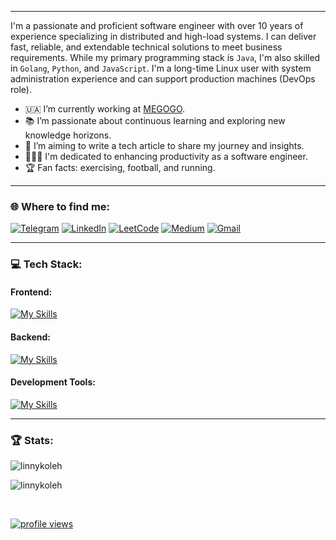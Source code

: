 <!-- [![SWUbanner](https://raw.githubusercontent.com/vshymanskyy/StandWithUkraine/main/banner-personal-page.svg)](https://vshymanskyy.github.io/StandWithUkraine) -->

<div align="left">

<!-- ![alt text](cyberpunk-style-wallpapers.jpg)  -->

---

I'm a passionate and proficient software engineer with over 10 years of experience specializing in distributed and high-load systems. I can deliver fast, reliable, and extendable technical solutions to meet business requirements. While my primary programming stack is `Java`, I'm also skilled in `Golang`, `Python`, and `JavaScript`. I'm a long-time Linux user with system administration experience and can support production machines (DevOps role).

- 🇺🇦 I’m currently working at [MEGOGO](https://megogo.net/ua).
- 📚 I’m passionate about continuous learning and exploring new knowledge horizons.
- 📝 I’m aiming to write a tech article to share my journey and insights.
- 👨🏼‍💻 I'm dedicated to enhancing productivity as a software engineer.
- 🏆 Fan facts: exercising, football, and running.

---

### 🌐 Where to find me:

[![Telegram](https://img.shields.io/badge/Telegram-2CA5E0?style=for-the-badge&logo=telegram&logoColor=white)](https://t.me/Linnyk_Oleh)
[![LinkedIn](https://img.shields.io/badge/LinkedIn-0077B5?style=for-the-badge&logo=linkedin&logoColor=white)](https://www.linkedin.com/in/olehlinnyk)
[![LeetCode](https://img.shields.io/badge/LeetCode-000000?style=for-the-badge&logo=LeetCode&logoColor=#d16c06)](https://leetcode.com/u/linnyk_oleh)
[![Medium](https://img.shields.io/badge/Medium-12100E?style=for-the-badge&logo=medium&logoColor=white)](https://medium.com/@linnyk.oleh)
[![Gmail](https://img.shields.io/badge/Gmail-D14836?style=for-the-badge&logo=gmail&logoColor=white)](mailto:linnik.oleg.93@gmail.com)

<!-- [![Dev.to](https://img.shields.io/badge/dev.to-0A0A0A?style=for-the-badge&logo=dev.to&logoColor=white)](https://dev.to/linnyk_oleh) --> 

---

<!-- 
### 💡 Quote:

[![A random quote](https://quotes-github-readme.vercel.app/api?type=horizontal&theme=dark)](https://github.com/piyushsuthar/github-readme-quotes)

---

-->

### 💻 Tech Stack:

#### Frontend:

[![My Skills](https://skillicons.dev/icons?i=html,css,js,react)](https://skillicons.dev)

#### Backend:

[![My Skills](https://skillicons.dev/icons?i=java,spring,go,py)](https://skillicons.dev)

#### Development Tools:

[![My Skills](https://skillicons.dev/icons?i=aws,docker,kafka,mongodb,postgres,mysql,git,github,gitlab)](https://skillicons.dev)

---

### 🏆 Stats:

<p>&nbsp;<img align="left" src="https://github-readme-stats.vercel.app/api?username=linnykoleh&show_icons=true&theme=dark" alt="linnykoleh" /></p>

<p><img align="center" src="https://github-readme-stats.vercel.app/api/top-langs?username=linnykoleh&hide=TeX&layout=compact&theme=dark&hide_progress=true" alt="linnykoleh" /></p>

<!-- <p><img align="left" src="https://leetcard.jacoblin.cool/linnyk_oleh?theme=dark&font=ABeeZee" alt="linnykoleh" /></p> -->

<!-- <p><img align="center" src="https://github-readme-streak-stats.herokuapp.com/?user=linnyk_oleh&" alt="linnyk_oleh" /></p> -->

<br/>

[![profile views](https://u8views.com/api/v1/github/profiles/9572572/views/day-week-month-total-count.svg)](https://u8views.com/github/linnykoleh) 

</div>
